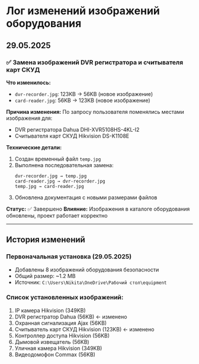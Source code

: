 # Лог изменений изображений оборудования

## 29.05.2025

### ✅ Замена изображений DVR регистратора и считывателя карт СКУД

**Что изменилось:**
- `dvr-recorder.jpg`: 123KB → 56KB (новое изображение)
- `card-reader.jpg`: 56KB → 123KB (новое изображение)

**Причина изменения:**
По запросу пользователя поменялись местами изображения для:
- DVR регистратора Dahua DHI-XVR5108HS-4KL-I2
- Считывателя карт СКУД Hikvision DS-K1108E

**Технические детали:**
1. Создан временный файл `temp.jpg`
2. Выполнена последовательная замена:
   ```
   dvr-recorder.jpg → temp.jpg
   card-reader.jpg → dvr-recorder.jpg  
   temp.jpg → card-reader.jpg
   ```
3. Обновлена документация с новыми размерами файлов

**Статус:** ✅ Завершено
**Влияние:** Изображения в каталоге оборудования обновлены, проект работает корректно

---

## История изменений

### Первоначальная установка (29.05.2025)
- Добавлены 8 изображений оборудования безопасности
- Общий размер: ~1.2 MB
- Источник: `C:\Users\Nikita\OneDrive\Рабочий стол\equipment`

### Список установленных изображений:
1. IP камера Hikvision (349KB)
2. DVR регистратор Dahua (56KB) ← изменено
3. Охранная сигнализация Ajax (56KB)  
4. Считыватель карт СКУД Hikvision (123KB) ← изменено
5. Контроллер доступа Hikvision (56KB)
6. Дымовой извещатель (56KB)
7. Уличная камера Hikvision (349KB)
8. Видеодомофон Commax (56KB) 